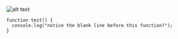 
![alt text](https://i.imgur.com/ll2Elbf.png)

```
function test() {
  console.log("notice the blank line before this function?");
}
```
